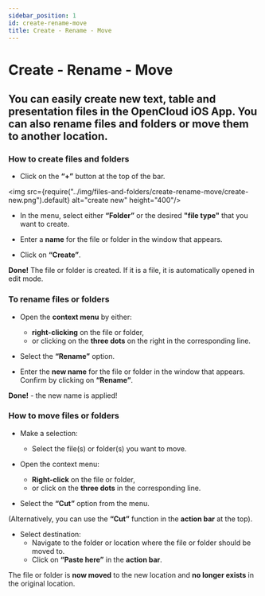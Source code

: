 ```yaml
---
sidebar_position: 1
id: create-rename-move
title: Create - Rename - Move
---
```


# Create - Rename - Move


## You can easily create new text, table and presentation files in the OpenCloud iOS App. You can also rename files and folders or move them to another location.



### How to create files and folders
- Click on the **“+”** button at the top of the bar.

<img src={require("../img/files-and-folders/create-rename-move/create-new.png").default} alt="create new" height="400"/>


- In the menu, select either **“Folder”** or the desired **"file type"** that you want to create.


- Enter a **name** for the file or folder in the window that appears.


- Click on **“Create”**.


**Done!** The file or folder is created. If it is a file, it is automatically opened in edit mode.



### To rename files or folders
- Open the **context menu** by either: 
    - **right-clicking** on the file or folder,
    - or clicking on the **three dots** on the right in the corresponding line.


- Select the **“Rename”** option.


- Enter the **new name** for the file or folder in the window that appears.
Confirm by clicking on **“Rename”**.



**Done!** - the new name is applied!



### How to move files or folders
- Make a selection: 
    - Select the file(s) or folder(s) you want to move.


- Open the context menu:
    - **Right-click** on the file or folder,
    - or click on the **three dots** in the corresponding line.


- Select the **“Cut”** option from the menu.

(Alternatively, you can use the **“Cut”** function in the **action bar** at the top).


- Select destination:
    - Navigate to the folder or location where the file or folder should be moved to.
    - Click on **“Paste here”** in the **action bar**.




The file or folder is **now moved** to the new location and **no longer exists** in the original location.
